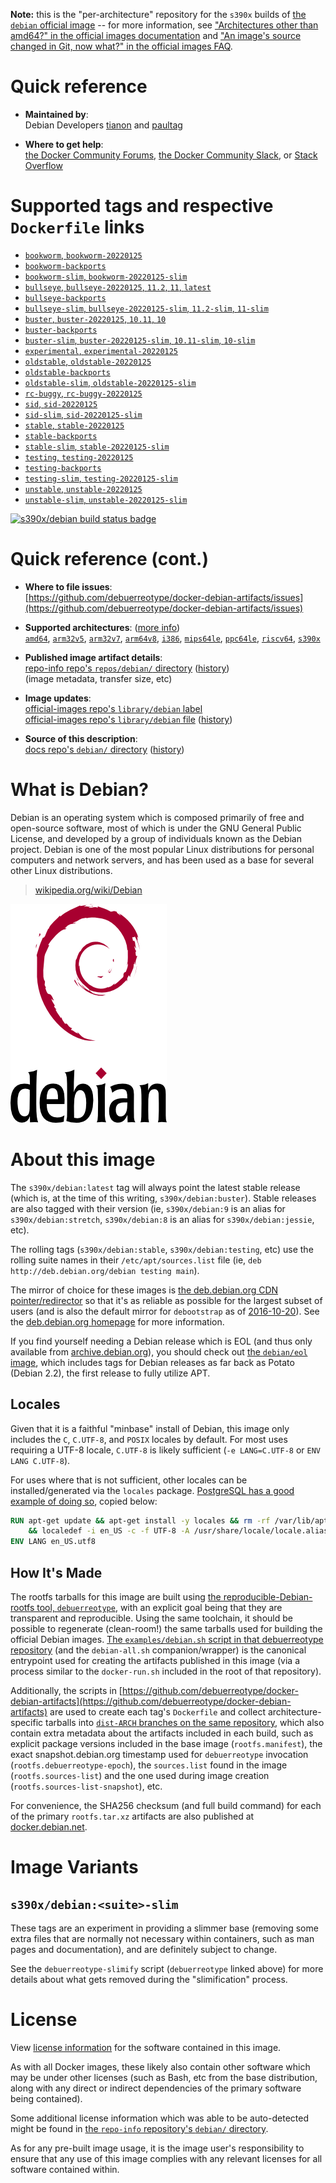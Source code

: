 <!--

********************************************************************************

WARNING:

    DO NOT EDIT "debian/README.md"

    IT IS AUTO-GENERATED

    (from the other files in "debian/" combined with a set of templates)

********************************************************************************

-->

**Note:** this is the "per-architecture" repository for the `s390x` builds of [the `debian` official image](https://hub.docker.com/_/debian) -- for more information, see ["Architectures other than amd64?" in the official images documentation](https://github.com/docker-library/official-images#architectures-other-than-amd64) and ["An image's source changed in Git, now what?" in the official images FAQ](https://github.com/docker-library/faq#an-images-source-changed-in-git-now-what).

# Quick reference

-	**Maintained by**:  
	Debian Developers [tianon](https://qa.debian.org/developer.php?login=tianon) and [paultag](https://qa.debian.org/developer.php?login=paultag)

-	**Where to get help**:  
	[the Docker Community Forums](https://forums.docker.com/), [the Docker Community Slack](https://dockr.ly/slack), or [Stack Overflow](https://stackoverflow.com/search?tab=newest&q=docker)

# Supported tags and respective `Dockerfile` links

-	[`bookworm`, `bookworm-20220125`](https://github.com/debuerreotype/docker-debian-artifacts/blob/349e2abf54b8430445c43996652378bf083e18e9/bookworm/Dockerfile)
-	[`bookworm-backports`](https://github.com/debuerreotype/docker-debian-artifacts/blob/349e2abf54b8430445c43996652378bf083e18e9/bookworm/backports/Dockerfile)
-	[`bookworm-slim`, `bookworm-20220125-slim`](https://github.com/debuerreotype/docker-debian-artifacts/blob/349e2abf54b8430445c43996652378bf083e18e9/bookworm/slim/Dockerfile)
-	[`bullseye`, `bullseye-20220125`, `11.2`, `11`, `latest`](https://github.com/debuerreotype/docker-debian-artifacts/blob/349e2abf54b8430445c43996652378bf083e18e9/bullseye/Dockerfile)
-	[`bullseye-backports`](https://github.com/debuerreotype/docker-debian-artifacts/blob/349e2abf54b8430445c43996652378bf083e18e9/bullseye/backports/Dockerfile)
-	[`bullseye-slim`, `bullseye-20220125-slim`, `11.2-slim`, `11-slim`](https://github.com/debuerreotype/docker-debian-artifacts/blob/349e2abf54b8430445c43996652378bf083e18e9/bullseye/slim/Dockerfile)
-	[`buster`, `buster-20220125`, `10.11`, `10`](https://github.com/debuerreotype/docker-debian-artifacts/blob/349e2abf54b8430445c43996652378bf083e18e9/buster/Dockerfile)
-	[`buster-backports`](https://github.com/debuerreotype/docker-debian-artifacts/blob/349e2abf54b8430445c43996652378bf083e18e9/buster/backports/Dockerfile)
-	[`buster-slim`, `buster-20220125-slim`, `10.11-slim`, `10-slim`](https://github.com/debuerreotype/docker-debian-artifacts/blob/349e2abf54b8430445c43996652378bf083e18e9/buster/slim/Dockerfile)
-	[`experimental`, `experimental-20220125`](https://github.com/debuerreotype/docker-debian-artifacts/blob/349e2abf54b8430445c43996652378bf083e18e9/experimental/Dockerfile)
-	[`oldstable`, `oldstable-20220125`](https://github.com/debuerreotype/docker-debian-artifacts/blob/349e2abf54b8430445c43996652378bf083e18e9/oldstable/Dockerfile)
-	[`oldstable-backports`](https://github.com/debuerreotype/docker-debian-artifacts/blob/349e2abf54b8430445c43996652378bf083e18e9/oldstable/backports/Dockerfile)
-	[`oldstable-slim`, `oldstable-20220125-slim`](https://github.com/debuerreotype/docker-debian-artifacts/blob/349e2abf54b8430445c43996652378bf083e18e9/oldstable/slim/Dockerfile)
-	[`rc-buggy`, `rc-buggy-20220125`](https://github.com/debuerreotype/docker-debian-artifacts/blob/349e2abf54b8430445c43996652378bf083e18e9/rc-buggy/Dockerfile)
-	[`sid`, `sid-20220125`](https://github.com/debuerreotype/docker-debian-artifacts/blob/349e2abf54b8430445c43996652378bf083e18e9/sid/Dockerfile)
-	[`sid-slim`, `sid-20220125-slim`](https://github.com/debuerreotype/docker-debian-artifacts/blob/349e2abf54b8430445c43996652378bf083e18e9/sid/slim/Dockerfile)
-	[`stable`, `stable-20220125`](https://github.com/debuerreotype/docker-debian-artifacts/blob/349e2abf54b8430445c43996652378bf083e18e9/stable/Dockerfile)
-	[`stable-backports`](https://github.com/debuerreotype/docker-debian-artifacts/blob/349e2abf54b8430445c43996652378bf083e18e9/stable/backports/Dockerfile)
-	[`stable-slim`, `stable-20220125-slim`](https://github.com/debuerreotype/docker-debian-artifacts/blob/349e2abf54b8430445c43996652378bf083e18e9/stable/slim/Dockerfile)
-	[`testing`, `testing-20220125`](https://github.com/debuerreotype/docker-debian-artifacts/blob/349e2abf54b8430445c43996652378bf083e18e9/testing/Dockerfile)
-	[`testing-backports`](https://github.com/debuerreotype/docker-debian-artifacts/blob/349e2abf54b8430445c43996652378bf083e18e9/testing/backports/Dockerfile)
-	[`testing-slim`, `testing-20220125-slim`](https://github.com/debuerreotype/docker-debian-artifacts/blob/349e2abf54b8430445c43996652378bf083e18e9/testing/slim/Dockerfile)
-	[`unstable`, `unstable-20220125`](https://github.com/debuerreotype/docker-debian-artifacts/blob/349e2abf54b8430445c43996652378bf083e18e9/unstable/Dockerfile)
-	[`unstable-slim`, `unstable-20220125-slim`](https://github.com/debuerreotype/docker-debian-artifacts/blob/349e2abf54b8430445c43996652378bf083e18e9/unstable/slim/Dockerfile)

[![s390x/debian build status badge](https://img.shields.io/jenkins/s/https/doi-janky.infosiftr.net/job/multiarch/job/s390x/job/debian.svg?label=s390x/debian%20%20build%20job)](https://doi-janky.infosiftr.net/job/multiarch/job/s390x/job/debian/)

# Quick reference (cont.)

-	**Where to file issues**:  
	[https://github.com/debuerreotype/docker-debian-artifacts/issues](https://github.com/debuerreotype/docker-debian-artifacts/issues)

-	**Supported architectures**: ([more info](https://github.com/docker-library/official-images#architectures-other-than-amd64))  
	[`amd64`](https://hub.docker.com/r/amd64/debian/), [`arm32v5`](https://hub.docker.com/r/arm32v5/debian/), [`arm32v7`](https://hub.docker.com/r/arm32v7/debian/), [`arm64v8`](https://hub.docker.com/r/arm64v8/debian/), [`i386`](https://hub.docker.com/r/i386/debian/), [`mips64le`](https://hub.docker.com/r/mips64le/debian/), [`ppc64le`](https://hub.docker.com/r/ppc64le/debian/), [`riscv64`](https://hub.docker.com/r/riscv64/debian/), [`s390x`](https://hub.docker.com/r/s390x/debian/)

-	**Published image artifact details**:  
	[repo-info repo's `repos/debian/` directory](https://github.com/docker-library/repo-info/blob/master/repos/debian) ([history](https://github.com/docker-library/repo-info/commits/master/repos/debian))  
	(image metadata, transfer size, etc)

-	**Image updates**:  
	[official-images repo's `library/debian` label](https://github.com/docker-library/official-images/issues?q=label%3Alibrary%2Fdebian)  
	[official-images repo's `library/debian` file](https://github.com/docker-library/official-images/blob/master/library/debian) ([history](https://github.com/docker-library/official-images/commits/master/library/debian))

-	**Source of this description**:  
	[docs repo's `debian/` directory](https://github.com/docker-library/docs/tree/master/debian) ([history](https://github.com/docker-library/docs/commits/master/debian))

# What is Debian?

Debian is an operating system which is composed primarily of free and open-source software, most of which is under the GNU General Public License, and developed by a group of individuals known as the Debian project. Debian is one of the most popular Linux distributions for personal computers and network servers, and has been used as a base for several other Linux distributions.

> [wikipedia.org/wiki/Debian](https://en.wikipedia.org/wiki/Debian)

![logo](https://raw.githubusercontent.com/docker-library/docs/b449be7df57e9ed9086bb5821bfb5d6cdc5d67a4/debian/logo.png)

# About this image

The `s390x/debian:latest` tag will always point the latest stable release (which is, at the time of this writing, `s390x/debian:buster`). Stable releases are also tagged with their version (ie, `s390x/debian:9` is an alias for `s390x/debian:stretch`, `s390x/debian:8` is an alias for `s390x/debian:jessie`, etc).

The rolling tags (`s390x/debian:stable`, `s390x/debian:testing`, etc) use the rolling suite names in their `/etc/apt/sources.list` file (ie, `deb http://deb.debian.org/debian testing main`).

The mirror of choice for these images is [the deb.debian.org CDN pointer/redirector](https://deb.debian.org) so that it's as reliable as possible for the largest subset of users (and is also the default mirror for `debootstrap` as of [2016-10-20](https://anonscm.debian.org/cgit/d-i/debootstrap.git/commit/?id=9e8bc60ad1ccf3a25ce7890526b70059f3e770de)). See the [deb.debian.org homepage](https://deb.debian.org) for more information.

If you find yourself needing a Debian release which is EOL (and thus only available from [archive.debian.org](http://archive.debian.org)), you should check out [the `debian/eol` image](https://hub.docker.com/r/debian/eol/), which includes tags for Debian releases as far back as Potato (Debian 2.2), the first release to fully utilize APT.

## Locales

Given that it is a faithful "minbase" install of Debian, this image only includes the `C`, `C.UTF-8`, and `POSIX` locales by default. For most uses requiring a UTF-8 locale, `C.UTF-8` is likely sufficient (`-e LANG=C.UTF-8` or `ENV LANG C.UTF-8`).

For uses where that is not sufficient, other locales can be installed/generated via the `locales` package. [PostgreSQL has a good example of doing so](https://github.com/docker-library/postgres/blob/69bc540ecfffecce72d49fa7e4a46680350037f9/9.6/Dockerfile#L21-L24), copied below:

```dockerfile
RUN apt-get update && apt-get install -y locales && rm -rf /var/lib/apt/lists/* \
	&& localedef -i en_US -c -f UTF-8 -A /usr/share/locale/locale.alias en_US.UTF-8
ENV LANG en_US.utf8
```

## How It's Made

The rootfs tarballs for this image are built using [the reproducible-Debian-rootfs tool, `debuerreotype`](https://github.com/debuerreotype/debuerreotype), with an explicit goal being that they are transparent and reproducible. Using the same toolchain, it should be possible to regenerate (clean-room!) the same tarballs used for building the official Debian images. [The `examples/debian.sh` script in that debuerreotype repository](https://github.com/debuerreotype/debuerreotype/blob/master/examples/debian.sh) (and the `debian-all.sh` companion/wrapper) is the canonical entrypoint used for creating the artifacts published in this image (via a process similar to the `docker-run.sh` included in the root of that repository).

Additionally, the scripts in [https://github.com/debuerreotype/docker-debian-artifacts](https://github.com/debuerreotype/docker-debian-artifacts) are used to create each tag's `Dockerfile` and collect architecture-specific tarballs into [`dist-ARCH` branches on the same repository](https://github.com/debuerreotype/docker-debian-artifacts/branches), which also contain extra metadata about the artifacts included in each build, such as explicit package versions included in the base image (`rootfs.manifest`), the exact snapshot.debian.org timestamp used for `debuerreotype` invocation (`rootfs.debuerreotype-epoch`), the `sources.list` found in the image (`rootfs.sources-list`) and the one used during image creation (`rootfs.sources-list-snapshot`), etc.

For convenience, the SHA256 checksum (and full build command) for each of the primary `rootfs.tar.xz` artifacts are also published at [docker.debian.net](https://docker.debian.net/).

# Image Variants

## `s390x/debian:<suite>-slim`

These tags are an experiment in providing a slimmer base (removing some extra files that are normally not necessary within containers, such as man pages and documentation), and are definitely subject to change.

See the `debuerreotype-slimify` script (`debuerreotype` linked above) for more details about what gets removed during the "slimification" process.

# License

View [license information](https://www.debian.org/social_contract#guidelines) for the software contained in this image.

As with all Docker images, these likely also contain other software which may be under other licenses (such as Bash, etc from the base distribution, along with any direct or indirect dependencies of the primary software being contained).

Some additional license information which was able to be auto-detected might be found in [the `repo-info` repository's `debian/` directory](https://github.com/docker-library/repo-info/tree/master/repos/debian).

As for any pre-built image usage, it is the image user's responsibility to ensure that any use of this image complies with any relevant licenses for all software contained within.
